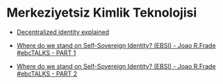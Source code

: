 # Merkeziyetsiz Kimlik Teknolojisi

- [Decentralized identity explained](https://www.youtube.com/watch?v=Ew-_F-OtDFI)

- [Where do we stand on Self-Sovereign Identity? (EBSI) - Joao R.Frade #ebcTALKS - PART 1](https://www.youtube.com/watch?v=L156YjEyOdo)

- [Where do we stand on Self-Sovereign Identity? (EBSI) - Joao R.Frade #ebcTALKS - PART 2](https://www.youtube.com/watch?v=wACSjJSmz3g)
